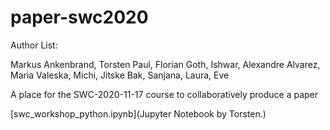 # paper-swc2020

Author List:

Markus Ankenbrand, Torsten Paul, Florian Goth, Ishwar, Alexandre Alvarez, Maria Valeska, Michi, Jitske Bak, Sanjana, Laura, Eve

A place for the SWC-2020-11-17 course to collaboratively produce a paper

[swc_workshop_python.ipynb](Jupyter Notebook by Torsten.)

